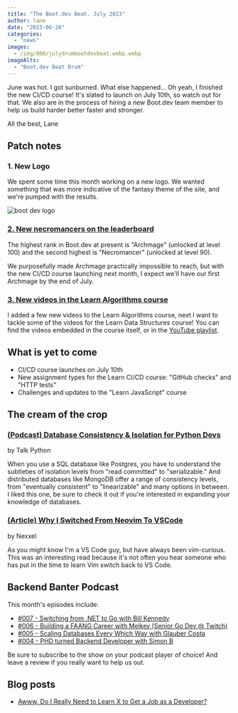 ```yaml
---
title: "The Boot.dev Beat. July 2023"
author: lane
date: "2023-06-26"
categories:
  - "news"
images:
  - /img/800/julydrumbootdevbeat.webp.webp
imageAlts:
  - "Boot.dev Beat Drum"
---
```


June was hot. I got sunburned. What else happened... Oh yeah, I finished the new CI/CD course! It's slated to launch on July 10th, so watch out for that. We also are in the process of hiring a new Boot.dev team member to help us build harder better faster and stronger.

All the best, Lane

## Patch notes

### 1. New Logo

We spent some time this month working on a new logo. We wanted something that was more indicative of the fantasy theme of the site, and we're pumped with the results.

![boot dev logo](/img/800/bootdevlogofull.png.webp)

### [2. New necromancers on the leaderboard](https://www.boot.dev/leaderboard)

The highest rank in Boot.dev at present is "Archmage" (unlocked at level 100) and the second highest is "Necromancer" (unlocked at level 90).

We purposefully made Archmage practically impossible to reach, but with the new CI/CD course launching next month, I expect we'll have our first Archmage by the end of July.

### [3. New videos in the Learn Algorithms course](https://www.boot.dev/courses/learn-algorithms-python)

I added a few new videos to the Learn Algorithms course, next I want to tackle some of the videos for the Learn Data Structures course! You can find the videos embedded in the course itself, or in the [YouTube playlist](https://www.youtube.com/watch?v=_4DtU2_d7hs&list=PLw1W1TeNPmy7ZReuPutxhhrcfHe5yCdsT).

## What is yet to come

- CI/CD course launches on July 10th
- New assignment types for the Learn CI/CD course: "GitHub checks" and "HTTP tests"
- Challenges and updates to the "Learn JavaScript" course

## The cream of the crop

### [(Podcast) Database Consistency & Isolation for Python Devs](https://talkpython.fm/episodes/show/420/database-consistency-isolation-for-python-devs)

by Talk Python

When you use a SQL database like Postgres, you have to understand the subtleties of isolation levels from "read committed" to "serializable." And distributed databases like MongoDB offer a range of consistency levels, from "eventually consistent" to "linearizable" and many options in between. I liked this one, be sure to check it out if you're interested in expanding your knowledge of databases.

### [(Article) Why I Switched From Neovim To VSCode](https://www.nexxel.dev/blog/neovim-to-vscode)

by Nexxel

As you might know I'm a VS Code guy, but have always been vim-curious. This was an interesting read because it's not often you hear someone who has put in the time to learn Vim switch back to VS Code.

## Backend Banter Podcast

This month's episodes include:

- [#007 - Switching from .NET to Go with Bill Kennedy](https://www.backendbanter.fm/episodes/007-switching-from-net-to-go-with-bill-kennedy)
- [#006 - Building a FAANG Career with Melkey (Senior Go Dev @ Twitch)](https://www.backendbanter.fm/episodes/006-building-a-faang-career-with-melkey-senior-go-dev-twitch)
- [#005 - Scaling Databases Every Which Way with Glauber Costa](https://www.backendbanter.fm/episodes/005-scaling-databases-every-which-way-with-glauber-costa)
- [#004 - PHD turned Backend Developer with Simon B](https://www.backendbanter.fm/episodes/004-phd-turned-backend-developer-with-simon-b)

Be sure to subscribe to the show on your podcast player of choice! And leave a review if you really want to help us out.

## Blog posts

- [Awww, Do I Really Need to Learn X to Get a Job as a Developer?](https://blog.boot.dev/education/do-i-really-need-to-learn-x/)
